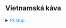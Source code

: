 ## Vietnamská káva

<details>
<summary><span style="color:#1E90FF;">Postup</span></summary>

### Příprava kávovaru a mléka

1. Připravte si kávovar Phin.
2. Vložte kávové filtry do kávovaru a dejte na ně kondenzované mléko.
3. Poté vložte kávovar na šálek nebo hrníček.

### Příprava filtrování

1. Připravte si kávu.
2. Nasypte do kávovaru 2 lžíce středně hrubě mleté kávy.
3. Poté pomalu přilijte 2-3 oz vroucí vody do kávovaru.

   > [!NOTE]
   > oz = zkratka pro "unce", což je jednotka objemu.
   >
   > 2 oz je přibližně **59, 1471 ml**.

4. Nechte kávu kapat do šálku.

> [!TIP]
> Pokud chcete silnější kávu, můžete přidat více kávy.

### Rychlost a doba kapání

1. Káva by měla kapat do šálku po dobu 4-5 minut.

   > [!NOTE]
   > Počkejte dokud káva nedokape.
   >
   > Pokud káva kape pomalu, můžete přidat více vroucí vody.
   >
   > Pokud káva kape rychle, můžete přidat více kávy.

### Dokončení

1. Kávu promíchejte.

> [!TIP]
> Můžete také podávat s ledem.

</details>